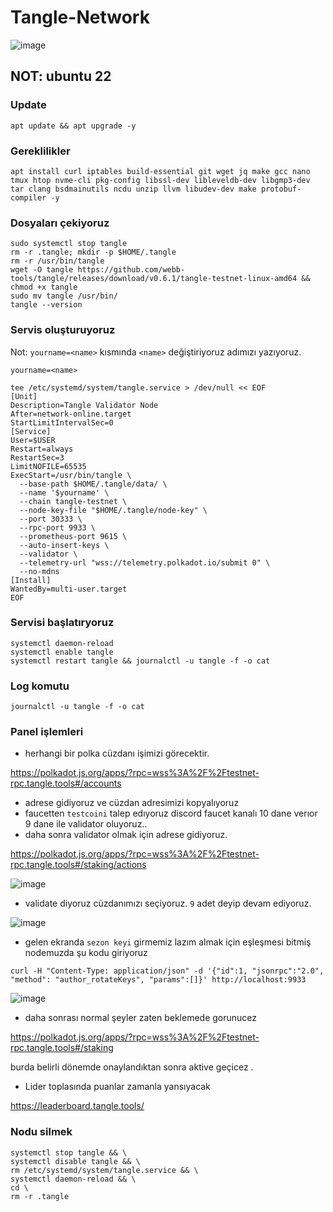 # Tangle-Network

![image](https://github.com/molla202/Tangle-Network/assets/91562185/65a58a93-a5a4-4507-b789-7adeee085311)


## NOT: ubuntu 22
### Update
```
apt update && apt upgrade -y
```
### Gereklilikler
```
apt install curl iptables build-essential git wget jq make gcc nano tmux htop nvme-cli pkg-config libssl-dev libleveldb-dev libgmp3-dev tar clang bsdmainutils ncdu unzip llvm libudev-dev make protobuf-compiler -y
```
### Dosyaları çekiyoruz
```
sudo systemctl stop tangle
rm -r .tangle; mkdir -p $HOME/.tangle
rm -r /usr/bin/tangle
wget -O tangle https://github.com/webb-tools/tangle/releases/download/v0.6.1/tangle-testnet-linux-amd64 && chmod +x tangle
sudo mv tangle /usr/bin/
tangle --version
```


### Servis oluşturuyoruz
Not: `yourname=<name>` kısmında `<name>` değiştiriyoruz adımızı yazıyoruz.
```
yourname=<name>
```
```
tee /etc/systemd/system/tangle.service > /dev/null << EOF
[Unit]
Description=Tangle Validator Node
After=network-online.target
StartLimitIntervalSec=0
[Service]
User=$USER
Restart=always
RestartSec=3
LimitNOFILE=65535
ExecStart=/usr/bin/tangle \
  --base-path $HOME/.tangle/data/ \
  --name '$yourname' \
  --chain tangle-testnet \
  --node-key-file "$HOME/.tangle/node-key" \
  --port 30333 \
  --rpc-port 9933 \
  --prometheus-port 9615 \
  --auto-insert-keys \
  --validator \
  --telemetry-url "wss://telemetry.polkadot.io/submit 0" \
  --no-mdns
[Install]
WantedBy=multi-user.target
EOF
```
### Servisi başlatıryoruz
```
systemctl daemon-reload
systemctl enable tangle
systemctl restart tangle && journalctl -u tangle -f -o cat
```
### Log komutu
```
journalctl -u tangle -f -o cat
```
### Panel işlemleri
* herhangi bir polka cüzdanı işimizi görecektir.

https://polkadot.js.org/apps/?rpc=wss%3A%2F%2Ftestnet-rpc.tangle.tools#/accounts

* adrese gidiyoruz ve cüzdan adresimizi kopyalıyoruz
* faucetten `testcoini` talep edıyoruz discord faucet kanalı 10 dane verıor 9 dane ile validator oluyoruz..
* daha sonra validator olmak için adrese gidiyoruz.

https://polkadot.js.org/apps/?rpc=wss%3A%2F%2Ftestnet-rpc.tangle.tools#/staking/actions

![image](https://github.com/Core-Node-Team/Testnet-TR/assets/91562185/f7d61eb9-3484-442c-8031-450b5b8eed8c)


* validate diyoruz cüzdanımızı seçiyoruz. `9` adet deyip devam ediyoruz.

![image](https://github.com/Core-Node-Team/Testnet-TR/assets/91562185/4a284c8a-96de-4ea1-ae75-33c8c681c010)


* gelen ekranda `sezon keyi` girmemiz lazım almak için eşleşmesi bitmiş nodemuzda şu kodu giriyoruz

```
curl -H "Content-Type: application/json" -d '{"id":1, "jsonrpc":"2.0", "method": "author_rotateKeys", "params":[]}' http://localhost:9933
```

![image](https://github.com/Core-Node-Team/Testnet-TR/assets/91562185/7b31c8d0-22e7-4b7b-859d-f041a20f3053)


* daha sonrası normal şeyler zaten beklemede gorunucez 

https://polkadot.js.org/apps/?rpc=wss%3A%2F%2Ftestnet-rpc.tangle.tools#/staking

burda belirli dönemde onaylandıktan sonra aktive geçicez .

* Lider toplasında puanlar zamanla yansıyacak

https://leaderboard.tangle.tools/

### Nodu silmek
```
systemctl stop tangle && \
systemctl disable tangle && \
rm /etc/systemd/system/tangle.service && \
systemctl daemon-reload && \
cd \
rm -r .tangle
```

